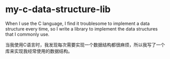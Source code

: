# my-c-data-structure-lib
When I use the C language, I find it troublesome to implement a data structure every time, so I write a library to implement the data structures that I commonly use.

当我使用C语言时，我发现每次需要实现一个数据结构都很麻烦，所以我写了一个库来实现我经常使用的数据结构。
